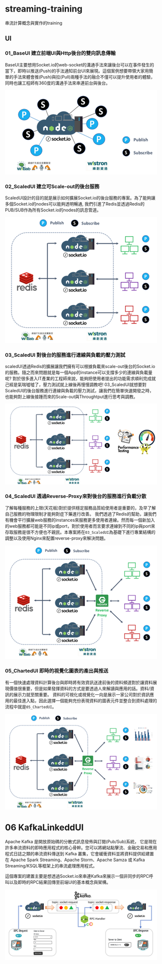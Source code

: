 # streaming-training
串流計算概念與實作的training

## UI

### 01_BaseUI 建立前端UI與Http後台的雙向訊息傳輸

BaseUI主要想用Socket.io的web-socket的溝通手法來讓後台可以在事件發生的當下，即時以推送(Push)的手法通知前台UI來展現。這個案例想要帶領大家用簡單的手法來體會推(Push)與拉(Pull)兩種手法的融合不僅可以提升使用者的體驗，同時也讓工程師有360度的溝通手法來串連前台與後台。

![01_architecture](https://github.com/erhwenkuo/streaming-training/blob/master/UI/01_BaseUI/architecture.png)


### 02_ScaledUI 建立可Scale-out的後台服務

ScaledUI設計的目的就是展示如何擴展Socket.io的後台服務的專案。為了能夠讓多個Socket.io的nodes可以能夠透明暢通, 我們引進了Redis並透過Redis的PUB/SUB作為所有Socket.io的nodes的訊息管道。

![02_architecture](https://github.com/erhwenkuo/streaming-training/blob/master/UI/02_ScaledUI/architecture.png)

### 03_ScaledUI 對後台的服務進行連線與負載的壓力測試

scaledUI透過Redis的擴展讓我們擁有可以根據負載來scale-out後台的Socket.io的服務。隨之而來問題就是每一個App的instance可以支撐多少的連線與負載量呢?
對於很多進入IT產業的工程師來說，能夠把使用者提出的功能需求順利完成就己經是氣喘噓噓了，壓力測試就上線後再慢慢調教吧!
03_ScaledUI就想要對ScaledUI的後台服務進行連線與負載的壓力測試，讓我們在簡單快速開發之時，也能夠對上線後接踵而來的Scale-out與Throughtput進行思考與調教。

![03_architecture](https://github.com/erhwenkuo/streaming-training/blob/master/UI/03_ScaledUI/architecture.png)

### 04_ScaledUI 透過Reverse-Proxy來對後台的服務進行負載分散

了解每種服務的上限(天花板)對於提供穩定服務品質給使用者是重要的，及早了解自己服務的物理限制才能夠對症下藥進行改善。
我們透過了Redis的幫助，讓我們有機會平行擴展web服務的instances來服務更多使用者連線。然而每一個新加入的web服務都可能是不同ip或port，對於使用者而言要求連線到不同的ip與port來存取服務是很不方便也不親民。本專案將在`03_ScaledUI`為基礎下進行專業結構的調整以及使用Nginx來配置reverse-proxy來解決問題。

![04_architecture](https://github.com/erhwenkuo/streaming-training/blob/master/UI/04_ScaledUI/architecture.png)


### 05_ChartedUI 即時的視覺化圖表的產出與推送

有一個快速處理資料計算後台與即時將有效資訊送達前後的資料頻道對於讓資料展現價值很重要，但是如果發揮資料的方式是要透過人來解讀與應用的話。資料/資訊的展示力就至關重要。
資料的可視化或視覺化一向是展示一家公司對於資訊應用的最佳進入點，因此選擇一個能夠充份表現資料的圖表元件並整合到資料處理的流程中就是`05_ChartedUI`。

![05_architecture](https://github.com/erhwenkuo/streaming-training/blob/master/UI/05_ChartedUI/architecture.png)

# 06 KafkaLinkeddUI

Apache Kafka 是開放原始碼的分散式訊息發佈與訂閱(Pub/Sub)系統， 它是現在許多串流資料的即時應用程式的核心骨幹。您可以將網站點擊流、金融交易和應用程式日誌之類的串流資料傳送到 Kafka 叢集，它會緩衝資料並將資料提供給建置在 Apache Spark Streaming、Apache Storm、Apache Samza 或 Kafka Streaming/KSQL等框架上的串流處理應用程式。

這個專案的建置主要是想透過Socket.io來串連Kafka來展示一個非同步的RPC呼叫以及即時的RPC結果回傳至前端UI的基本概念與架構。

![architecture](https://github.com/erhwenkuo/streaming-training/blob/master/UI/06_KafkaLinkedUI/architecture.png)